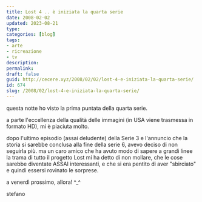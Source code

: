 ```yaml
---
title: Lost 4 .. è iniziata la quarta serie
date: 2008-02-02
updated: 2023-08-21
type: 
categories: [blog]
tags:
- arte
- ricreazione
- tv
description: 
permalink: 
draft: false
guid: http://cecere.xyz/2008/02/02/lost-4-e-iniziata-la-quarta-serie/
id: 674
slug: /2008/02/lost-4-e-iniziata-la-quarta-serie/
---
```


questa notte ho visto la prima puntata della quarta serie.

a parte l'eccellenza della qualità delle immagini (in USA viene trasmessa in formato HD), mi è piaciuta molto.

dopo l'ultimo episodio (assai deludente) della Serie 3 e l'annuncio che la storia si sarebbe conclusa alla fine della serie 6, avevo deciso di non seguirla più. ma un caro amico che ha avuto modo di sapere a grandi linee la trama di tutto il progetto Lost mi ha detto di non mollare, che le cose sarebbe diventate ASSAI interessanti, e che si era pentito di aver "sbirciato" e quindi essersi rovinato le sorprese.

a venerdì prossimo, allora! ^_^

stefano